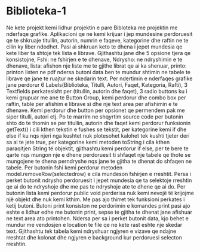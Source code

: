 # Biblioteka-1
Ne kete projekt kemi lidhur projektin e pare Bibloteka me projektin me nderfaqe grafike.
Aplikacioni qe ne kemi krijuar i jep mundesine perdoruesit qe te shkruaje titullin, autorin, numrin e faqeve, kategorine dhe raftin ne te cilin
ky liber ndodhet. Pasi ai shkruan keto te dhena i jepet mundesia qe kete liber ta shtoje tek lista e librave. Gjithashtu jane dhe 5 opsione 
tjera qe konsistojne, Fshi: ne fshirjen e te dhenave, Ndrysho: ne ndryshimin e te dhenave, lista: afishon nje liste me te gjithe librat qe ai ka 
shenuar, printo: printon listen ne pdf ndersa butoni data ben te mundur shtimin ne tabele te librave qe jane te ruajtur ne skedarin text.
Per ndertimin e nderfaqes grafike jane perdorur 6 Labels(Biblioteka, Titulli, Autori, Faqet, Kategoria, Rafti), 
3 Textfields perkatesisht per (titullin, autorin dhe faqet), 3 radio buttons ku i kemi grupuar me ane te Button Group, 
kemi perdorur dhe combo box per raftin, table per afishim e librave si dhe nje text area per afishimin e te dhenave. Kemi perdorur dhe button per 
opsionet qe permendem pak me siper titulli, autori etj. 
Po te marrim ne shqyrtim source code per butonin shto do te thomin se per titullin, autorin dhe faqet kemi perdorur funksionin getText() i cili 
kthen tekstin e fushes se tekstit, per kategorine kemi if dhe else if ku nqs njeri nga kushtet nuk plotesohet kalohet tek kushti tjeter 
deri sa ai te jete true, per kategorine kemi metoden toString i cila kthen paraqitjen String të objektit, gjithashtu kemi perdorur if else, per te 
bere te qarte nqs mungon nje e dhene perdoruesit ti shfaqet nje tabele qe thote se mungojene te dhena perndryshe nqs jane te gjitha
te dhenat do shfaqen ne tabele.
Per butonin fshi kemi perdorur metoden model.removeRow(selectedrow) e cila mundeson fshirjen e rreshtit.
Persa i perket butonit ndrysho perdoruesit i jepet mundesia qe ta selektoje rreshtin qe ai do te ndryshoje dhe me pas te ndryshoje ate 
te dhene qe ai do.
Per butonin lista kemi perdorur public void perderisa nuk kemi nevojë të krijojme një objekt dhe nuk kemi kthim. Me pas ajo thirret tek funksioni 
perkates i ketij butoni.
Butoni print konsiston ne perdorimin e komandes print pasi ajo eshte e lidhur edhe me butonin print, sepse te gjitha te dhenat jane afishuar
ne text area ato printohen.
Ndersa per sa i perket butonit data, kjo behet e mundur me vendosjen e location te file qe ne kete rast eshte nje skedar text.
Gjithashtu tek tabela kemi ndryshuar ngjyren e vizave qe ndajne rreshtat dhe kolonat dhe ngjyren e background kur perdoruesi selecton rreshtin.
